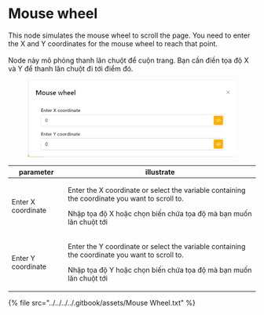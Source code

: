 # Mouse wheel

This node simulates the mouse wheel to scroll the page. You need to enter the X and Y coordinates for the mouse wheel to reach that point.\
\
Node này mô phỏng thanh lăn chuột để cuộn trang. Bạn cần điền tọa độ X và Y để thanh lăn chuột đi tới điểm đó.



<figure><img src="../../../../.gitbook/assets/Mouse wheel.png" alt=""><figcaption></figcaption></figure>

| parameter          | illustrate                                                                                                                                                                            |
| ------------------ | ------------------------------------------------------------------------------------------------------------------------------------------------------------------------------------- |
| Enter X coordinate | <p>Enter the X coordinate or select the variable containing the coordinate you want to scroll to.</p><p></p><p>Nhập tọa độ X hoặc chọn biến chứa tọa độ mà bạn muốn lăn chuột tới</p> |
| Enter Y coordinate | <p>Enter the Y coordinate or select the variable containing the coordinate you want to scroll to.</p><p></p><p>Nhập tọa độ Y hoặc chọn biến chứa tọa độ mà bạn muốn lăn chuột tới</p> |

{% file src="../../../../.gitbook/assets/Mouse Wheel.txt" %}
